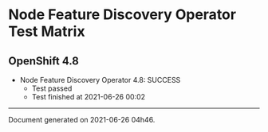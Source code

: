 
Node Feature Discovery Operator Test Matrix
===========================================

OpenShift 4.8
-------------

* Node Feature Discovery Operator 4.8: SUCCESS
  - Test passed
  - Test finished at 2021-06-26 00:02


---
Document generated on 2021-06-26 04h46.
